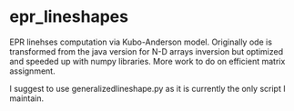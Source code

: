 # epr_lineshapes
EPR linehses computation via Kubo-Anderson model. Originally ode is transformed from the java version for N-D arrays inversion
but optimized and speeded up with numpy libraries. More work to do on efficient matrix assignment. 

I suggest to use generalizedlineshape.py as it is currently the only script I maintain.

